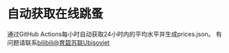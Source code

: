 # 自动获取在线跳蚤

通过GitHub Actions每小时自动获取24小时内的平均水平并生成prices.json。
有问题请联系[bilibili@育碧苏联Ubisoviet](https://space.bilibili.com/37896207)
